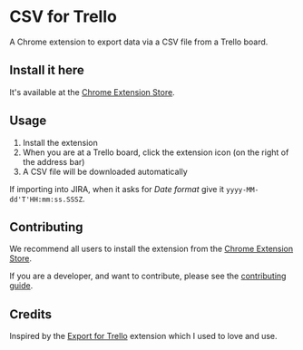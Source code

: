 # CSV for Trello

A Chrome extension to export data via a CSV file from a Trello board.

## Install it here

It's available at the
[Chrome Extension Store](https://chrome.google.com/webstore/detail/csv-for-trello/nlclhmcmfjpmmngpopdgapiccfddfagi).

## Usage

1. Install the extension
2. When you are at a Trello board, click the extension icon (on the right of the
   address bar)
3. A CSV file will be downloaded automatically

If importing into JIRA, when it asks for _Date format_ give it
`yyyy-MM-dd'T'HH:mm:ss.SSSZ`.

## Contributing

We recommend all users to install the extension from the
[Chrome Extension Store](https://chrome.google.com/webstore/detail/csv-for-trello/nlclhmcmfjpmmngpopdgapiccfddfagi).

If you are a developer, and want to contribute, please see the
[contributing guide](CONTRIBUTING.md).

## Credits

Inspired by the
[Export for Trello](https://chrome.google.com/webstore/detail/export-for-trello/nhdelomnagopgaealggpgojkhcafhnin)
extension which I used to love and use.
